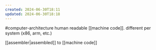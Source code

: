 ```yaml
---
created: 2024-06-30T18:11
updated: 2024-06-30T18:18
---
```

#computer-architecture 
human readable [[machine code]]. different per system (x86, arm, etc.)

[[assembler|assembled]] to [[machine code]]